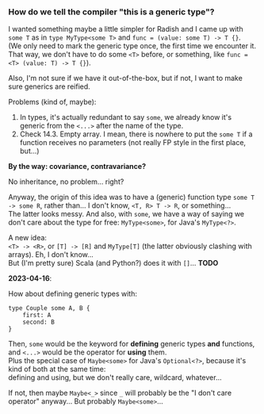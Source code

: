 ### How do we tell the compiler "this is a generic type"?

I wanted something maybe a little simpler for Radish and I came up with `some T` as in `type MyType<some T>` and `func = (value: some T) -> T {}`.\
(We only need to mark the generic type once, the first time we encounter it. That way, we don't have to do some `<T>` before,
or something, like `func = <T> (value: T) -> T {}`).

Also, I'm not sure if we have it out-of-the-box, but if not, I want to make sure generics are reified.

Problems (kind of, maybe):
1. In types, it's actually redundant to say `some`, we already know it's generic from the `<...>` after the name of the type.
2. Check 14.3. Empty array. I mean, there is nowhere to put the `some T` if a function receives no parameters
   (not really FP style in the first place, but...)

**By the way: covariance, contravariance?**

No inheritance, no problem... right?

Anyway, the origin of this idea was to have a (generic) function type `some T -> some R`, rather than... I don't know, `<T, R> T -> R`, or something...\
The latter looks messy. And also, with `some`, we have a way of saying we don't care about the type for free: `MyType<some>`, for Java's `MyType<?>`.

A new idea:\
`<T> -> <R>`, or `[T] -> [R]` and `MyType[T]` (the latter obviously clashing with arrays). Eh, I don't know...\
But (I'm pretty sure) Scala (and Python?) does it with `[]`... **TODO**

**2023-04-16**:

How about defining generic types with:

```
type Couple some A, B {
    first: A
    second: B
}
```

Then, `some` would be the keyword for **defining** generic types **and** functions,
and `<...>` would be the operator for **using** them.\
Plus the special case of `Maybe<some>` for Java's `Optional<?>`, because it's kind of both at the same time:\
defining and using, but we don't really care, wildcard, whatever...

If not, then maybe `Maybe<_>` since `_` will probably be the "I don't care operator" anyway... But probably `Maybe<some>`...